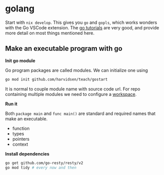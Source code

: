 # golang

Start with `nix develop`. This gives you `go` and `gopls`, which works wonders with the Go VSCode extension. The [go tutorials](https://go.dev/doc/tutorial/) are very good, and provide more detail on most things mentioned here.

## Make an executable program with go

**Init go module**

Go program packages are called modules. We can initialize one using
```bash
go mod init github.com/harvidsen/teach/gostart
```
It is normal to couple module name with source code url. For repo containing multiple modules we need to configure a [workspace](https://go.dev/doc/tutorial/workspaces).

**Run it**

Both `package main` and `func main()` are standard and required names that make an executable.

- function
- types
- pointers
- context

**Install dependencies**

```bash
go get github.com/go-resty/resty/v2
go mod tidy # every now and then
```
